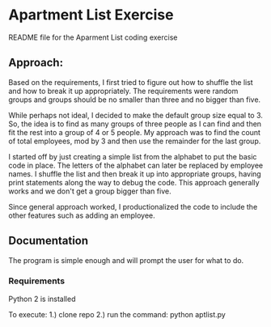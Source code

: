 # Apartment List Exercise
README file for the Aparment List coding exercise

## Approach:
Based on the requirements, I first tried to figure out how to shuffle the list and how to break it up
appropriately.  The requirements were random groups and groups should be no smaller than three and no bigger than five.

While perhaps not ideal, I decided to make the default group size equal to 3.  So, the idea is to find as many groups of three people as I can find and then fit the rest into a group of 4 or 5 people.  My approach was to find the count of total employees, mod by 3 and then use the remainder for the last group.

I started off by just creating a simple list from the alphabet to put the basic code in place.  The letters of the alphabet can later be replaced by employee names.  I shuffle the list and then break it up into appropriate groups, having print statements along the way to debug the code.  This approach generally works and we don't get a group bigger than five.

Since general approach worked, I productionalized the code to include the other features such as adding an employee.

## Documentation
The program is simple enough and will prompt the user for what to do.

### Requirements
Python 2 is installed

To execute:
1.) clone repo
2.) run the command:  python aptlist.py
